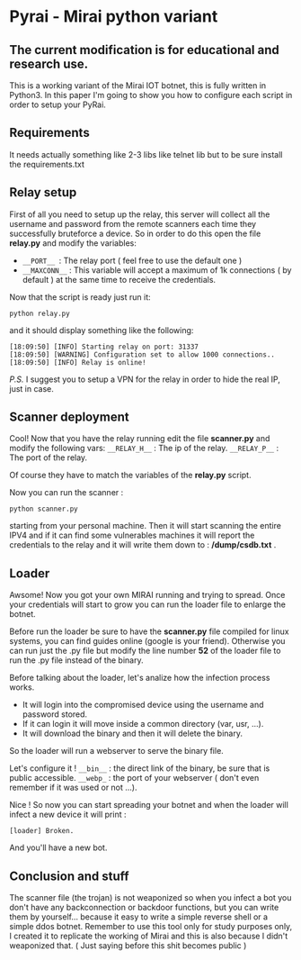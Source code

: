 # Pyrai - Mirai python variant

## __The current modification is for educational and research use.__

This is a working variant of the Mirai IOT botnet, this is fully written in Python3. In this paper I'm going to show you how to configure each script in order to setup your PyRai.

## Requirements
It needs actually something like 2-3 libs like telnet lib but to be sure install the requirements.txt

## Relay setup

First of all you need to setup up the relay, this server will collect all the username and password from the remote scanners each time they successfully bruteforce a device. So in order to do this open the file __relay.py__ and modify the variables:
- ```__PORT__ ```: The relay port ( feel free to use the default one )
- ```__MAXCONN__``` : This variable will accept a maximum of 1k connections ( by default ) at the same time to receive the credentials.

Now that the script is ready just run it:

``` python relay.py ```

and it should display something like the following:
```
[18:09:50] [INFO] Starting relay on port: 31337
[18:09:50] [WARNING] Configuration set to allow 1000 connections..
[18:09:50] [INFO] Relay is online!
```

_P.S._ I suggest you to setup a VPN for the relay in order to hide the real IP, just in case.

## Scanner deployment

Cool! Now that you have the relay running edit the file __scanner.py__ and modify the following vars:
```__RELAY_H__``` : The ip of the relay.
```__RELAY_P__``` : The port of the relay.

Of course they have to match the variables of the __relay.py__ script.

Now you can run the scanner :
```
python scanner.py
```

starting from your personal machine. Then it will start scanning the entire IPV4 and
if it can find some vulnerables machines it will report the credentials to the relay and it will write them down to :
__/dump/csdb.txt__ .

## Loader

Awsome! Now you got your own MIRAI running and trying to spread. Once your credentials will start to grow you can run the loader file to enlarge the botnet. 

Before run the loader be sure to have the __scanner.py__ file compiled for linux systems, you can find guides online (google is your friend). Otherwise you can run just the .py file but modify the line number __52__ of the loader file to run the .py file instead of the binary.

Before talking about the loader, let's analize how the infection process works.
- It will login into the compromised device using the username and password stored.
- If it can login it will move inside a common directory (var, usr, ...).
- It will download the binary and then it will delete the binary.

So the loader will run a webserver to serve the binary file.

Let's configure it !
``` __bin__ ``` : the direct link of the binary, be sure that is public accessible.
``` __webp_ ``` : the port of your webserver ( don't even remember if it was used or not ...).

Nice ! So now you can start spreading your botnet and when the loader will infect a new device it will print :
```
[loader] Broken.
```

And you'll have a new bot.

## Conclusion and stuff

The scanner file (the trojan) is not weaponized so when you infect a bot you don't have any backconnection or backdoor functions, but you can write them by yourself... because it easy to write a simple reverse shell or a simple ddos botnet. 
Remember to use this tool only for study purposes only, I created it to replicate the working of Mirai and this is also because I didn't weaponized that. ( Just saying before this shit becomes public )
